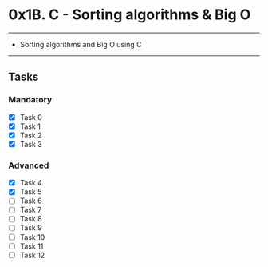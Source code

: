 # 0x1B. C - Sorting algorithms & Big O

---
* Sorting algorithms and Big O using C
---

## Tasks
### Mandatory
- [x] Task 0
- [x] Task 1
- [x] Task 2
- [x] Task 3

### Advanced
- [x] Task 4
- [x] Task 5
- [ ] Task 6
- [ ] Task 7
- [ ] Task 8
- [ ] Task 9
- [ ] Task 10
- [ ] Task 11
- [ ] Task 12
